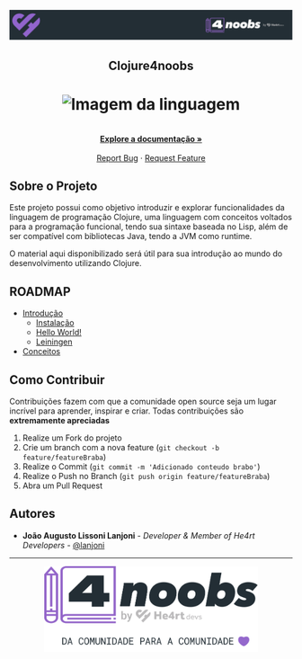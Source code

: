 <!-- Logo 4noobs -->

<p align="center">
  <a href="https://github.com/he4rt/4noobs" target="_blank">
    <img src="./.github/header_4noobs.svg">
  </a>
</p>

<!-- Title -->

<p align="center">
  <h2 align="center">Clojure4noobs</h2>

  <h1 align="center"><img src="https://cdn.jsdelivr.net/gh/devicons/devicon/icons/clojure/clojure-original.svg" alt="Imagem da linguagem" width="120"></h1>

  <p align="center">
    <br />
    <a href="https://clojure.org/guides/getting_started"><strong>Explore a documentação »</strong></a>
    <br />
    <br />
    <a href="https://github.com/lanjoni/clojure4noobs/issues">Report Bug</a>
    ·
    <a href="https://github.com/lanjoni/clojure4noobs/issues">Request Feature</a>
  </p>
</p>
    
 <!-- ABOUT THE PROJECT -->

## Sobre o Projeto
Este projeto possui como objetivo introduzir e explorar funcionalidades da linguagem de programação Clojure, uma linguagem com conceitos voltados para a programação funcional, tendo sua sintaxe baseada no Lisp, além de ser compatível com bibliotecas Java, tendo a JVM como runtime.

O material aqui disponibilizado será útil para sua introdução ao mundo do desenvolvimento utilizando Clojure.

<!-- ROADMAP OF PROJECT -->

## ROADMAP

- [Introdução](https://github.com/lanjoni/clojure4noobs/tree/main/content/intro)
  - [Instalação](https://github.com/lanjoni/clojure4noobs/tree/main/content/intro/instalacao.md)
  - [Hello World!](https://github.com/lanjoni/clojure4noobs/tree/main/content/intro/helloworld.md)
  - [Leiningen](https://github.com/lanjoni/clojure4noobs/tree/main/content/intro/leiningen.md)
- [Conceitos](https://github.com/lanjoni/clojure4noobs/tree/main/content/conceitos)
  
 
<!-- CONTRIBUTING -->

## Como Contribuir

Contribuições fazem com que a comunidade open source seja um lugar incrível para aprender, inspirar e criar. Todas contribuições
são **extremamente apreciadas**

1. Realize um Fork do projeto
2. Crie um branch com a nova feature (`git checkout -b feature/featureBraba`)
3. Realize o Commit (`git commit -m 'Adicionado conteudo brabo'`)
4. Realize o Push no Branch (`git push origin feature/featureBraba`)
5. Abra um Pull Request

## Autores

- **João Augusto Lissoni Lanjoni** - _Developer & Member of He4rt Developers_ - [@lanjoni](https://twitter.com/gutolanjoni)

---

<p align="center">
  <a href="https://github.com/he4rt/4noobs" target="_blank">
    <img src="./.github/footer_4noobs.svg" width="380">
  </a>
</p>
